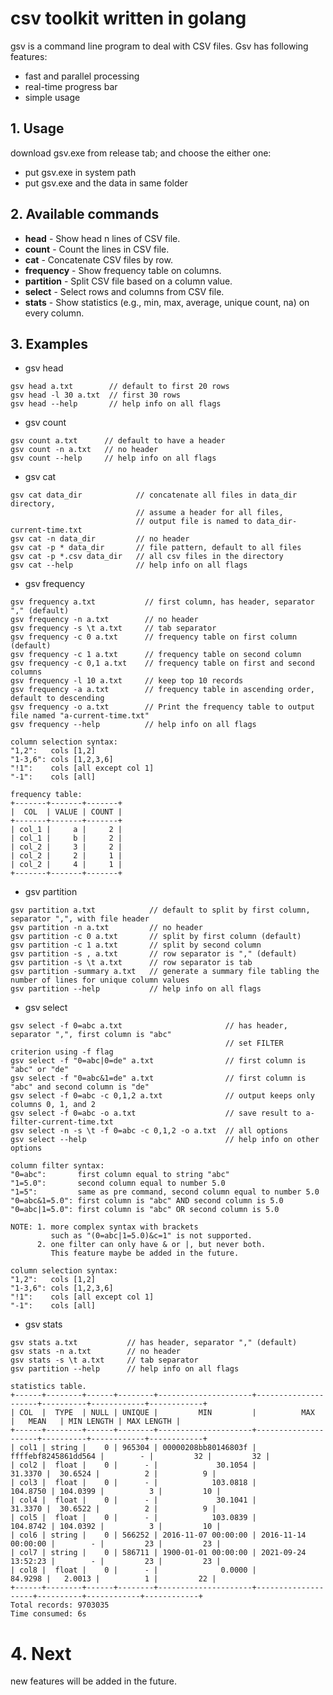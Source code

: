 # csv toolkit written in golang
gsv is a command line program to deal with CSV files. Gsv has following features:

- fast and parallel processing
- real-time progress bar
- simple usage

## 1. Usage
download gsv.exe from release tab; and choose the either one:
- put gsv.exe in system path
- put gsv.exe and the data in same folder

## 2. Available commands
- **head** - Show head n lines of CSV file.
- **count** - Count the lines in CSV file.
- **cat** - Concatenate CSV files by row.
- **frequency** - Show frequency table on columns.
- **partition** - Split CSV file based on a column value.
- **select** - Select rows and columns from CSV file.
- **stats** - Show statistics (e.g., min, max, average, unique count, na) on every column.

## 3. Examples

- gsv head
```shell
gsv head a.txt        // default to first 20 rows
gsv head -l 30 a.txt  // first 30 rows
gsv head --help       // help info on all flags
```

- gsv count
```shell
gsv count a.txt      // default to have a header
gsv count -n a.txt   // no header
gsv count --help     // help info on all flags
```

- gsv cat
```shell
gsv cat data_dir            // concatenate all files in data_dir directory, 
                            // assume a header for all files,
                            // output file is named to data_dir-current-time.txt
gsv cat -n data_dir         // no header
gsv cat -p * data_dir       // file pattern, default to all files
gsv cat -p *.csv data_dir   // all csv files in the directory
gsv cat --help              // help info on all flags
```

- gsv frequency
```shell
gsv frequency a.txt           // first column, has header, separator "," (default)
gsv frequency -n a.txt        // no header
gsv frequency -s \t a.txt     // tab separator
gsv frequency -c 0 a.txt      // frequency table on first column (default)
gsv frequency -c 1 a.txt      // frequency table on second column
gsv frequency -c 0,1 a.txt    // frequency table on first and second columns
gsv frequency -l 10 a.txt     // keep top 10 records
gsv frequency -a a.txt        // frequency table in ascending order, default to descending
gsv frequency -o a.txt        // Print the frequency table to output file named "a-current-time.txt"
gsv frequency --help          // help info on all flags

column selection syntax:
"1,2":   cols [1,2]
"1-3,6": cols [1,2,3,6]
"!1":    cols [all except col 1]
"-1":    cols [all]

frequency table:
+-------+-------+-------+
|  COL  | VALUE | COUNT |
+-------+-------+-------+
| col_1 |     a |     2 |
| col_1 |     b |     2 |
| col_2 |     3 |     2 |
| col_2 |     2 |     1 |
| col_2 |     4 |     1 |
+-------+-------+-------+
```

- gsv partition
```shell
gsv partition a.txt            // default to split by first column, separator ",", with file header
gsv partition -n a.txt         // no header
gsv partition -c 0 a.txt       // split by first column (default)
gsv partition -c 1 a.txt       // split by second column
gsv partition -s , a.txt       // row separator is "," (default) 
gsv partition -s \t a.txt      // row separator is tab
gsv partition -summary a.txt   // generate a summary file tabling the number of lines for unique column values
gsv partition --help           // help info on all flags
```

- gsv select
```shell
gsv select -f 0=abc a.txt                       // has header, separator ",", first column is "abc"
                                                // set FILTER criterion using -f flag
gsv select -f "0=abc|0=de" a.txt                // first column is "abc" or "de"
gsv select -f "0=abc&1=de" a.txt                // first column is "abc" and second column is "de"
gsv select -f 0=abc -c 0,1,2 a.txt              // output keeps only columns 0, 1, and 2
gsv select -f 0=abc -o a.txt                    // save result to a-filter-current-time.txt
gsv select -n -s \t -f 0=abc -c 0,1,2 -o a.txt  // all options
gsv select --help                               // help info on other options
	
column filter syntax:
"0=abc":       first column equal to string "abc"
"1=5.0":       second column equal to number 5.0
"1=5":         same as pre command, second column equal to number 5.0
"0=abc&1=5.0": first column is "abc" AND second column is 5.0
"0=abc|1=5.0": first column is "abc" OR second column is 5.0
	
NOTE: 1. more complex syntax with brackets 
	     such as "(0=abc|1=5.0)&c=1" is not supported.
      2. one filter can only have & or |, but never both. 
	     This feature maybe be added in the future.
	     
column selection syntax:
"1,2":   cols [1,2]
"1-3,6": cols [1,2,3,6]
"!1":    cols [all except col 1]
"-1":    cols [all]
```

- gsv stats
```shell
gsv stats a.txt           // has header, separator "," (default)
gsv stats -n a.txt        // no header
gsv stats -s \t a.txt     // tab separator
gsv partition --help      // help info on all flags

statistics table.
+------+--------+------+--------+---------------------+---------------------+----------+------------+------------+
| COL  |  TYPE  | NULL | UNIQUE |         MIN         |          MAX        |   MEAN   | MIN LENGTH | MAX LENGTH |
+------+--------+------+--------+---------------------+---------------------+----------+------------+------------+
| col1 | string |    0 | 965304 | 00000208bb80146803f | ffffebf8245861dd564 |        - |         32 |         32 |
| col2 |  float |    0 |      - |             30.1054 |             31.3370 |  30.6524 |          2 |          9 |
| col3 |  float |    0 |      - |            103.0818 |            104.8750 | 104.0399 |          3 |         10 |
| col4 |  float |    0 |      - |             30.1041 |             31.3370 |  30.6522 |          2 |          9 |
| col5 |  float |    0 |      - |            103.0839 |            104.8742 | 104.0392 |          3 |         10 |
| col6 | string |    0 | 566252 | 2016-11-07 00:00:00 | 2016-11-14 00:00:00 |        - |         23 |         23 |
| col7 | string |    0 | 586711 | 1900-01-01 00:00:00 | 2021-09-24 13:52:23 |        - |         23 |         23 |
| col8 |  float |    0 |      - |              0.0000 |             84.9298 |   2.0013 |          1 |         22 |
+------+--------+------+--------+---------------------+--------------- -----+----------+------------+------------+
Total records: 9703035
Time consumed: 6s
```

# 4. Next
new features will be added in the future.
